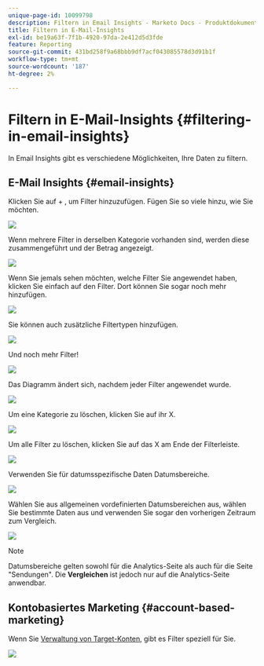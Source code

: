 ```yaml
---
unique-page-id: 10099798
description: Filtern in Email Insights - Marketo Docs - Produktdokumentation
title: Filtern in E-Mail-Insights
exl-id: be19a63f-7f1b-4920-97da-2e412d5d3fde
feature: Reporting
source-git-commit: 431bd258f9a68bbb9df7acf043085578d3d91b1f
workflow-type: tm+mt
source-wordcount: '187'
ht-degree: 2%

---
```


# Filtern in E-Mail-Insights {#filtering-in-email-insights}

In Email Insights gibt es verschiedene Möglichkeiten, Ihre Daten zu filtern.

## E-Mail Insights {#email-insights}

Klicken Sie auf + , um Filter hinzuzufügen. Fügen Sie so viele hinzu, wie Sie möchten.

![](assets/one-2.png)

Wenn mehrere Filter in derselben Kategorie vorhanden sind, werden diese zusammengeführt und der Betrag angezeigt.

![](assets/state.png)

Wenn Sie jemals sehen möchten, welche Filter Sie angewendet haben, klicken Sie einfach auf den Filter. Dort können Sie sogar noch mehr hinzufügen.

![](assets/states.png)

Sie können auch zusätzliche Filtertypen hinzufügen.

![](assets/os.png)

Und noch mehr Filter!

![](assets/more-filters.png)

Das Diagramm ändert sich, nachdem jeder Filter angewendet wurde.

![](assets/filtered-chart.png)

Um eine Kategorie zu löschen, klicken Sie auf ihr X.

![](assets/filter1.png)

Um alle Filter zu löschen, klicken Sie auf das X am Ende der Filterleiste.

![](assets/filter2.png)

Verwenden Sie für datumsspezifische Daten Datumsbereiche.

![](assets/date-click.png)

Wählen Sie aus allgemeinen vordefinierten Datumsbereichen aus, wählen Sie bestimmte Daten aus und verwenden Sie sogar den vorherigen Zeitraum zum Vergleich.

![](assets/date-range.png)

>[!NOTE]
>
>Datumsbereiche gelten sowohl für die Analytics-Seite als auch für die Seite &quot;Sendungen&quot;. Die **Vergleichen** ist jedoch nur auf die Analytics-Seite anwendbar.

## Kontobasiertes Marketing {#account-based-marketing}

Wenn Sie [Verwaltung von Target-Konten](https://docs.marketo.com/display/DOCS/Account+Based+Marketing+Overview), gibt es Filter speziell für Sie.

![](assets/abm.png)
